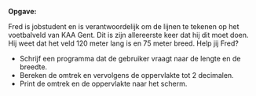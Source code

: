 **Opgave:**

Fred is jobstudent en is verantwoordelijk om de lijnen te tekenen op het voetbalveld van KAA Gent. Dit is zijn allereerste keer dat hij dit moet doen. Hij weet dat het veld 120 meter lang is en 75 meter breed. Help jij Fred? 

* Schrijf een programma dat de gebruiker vraagt naar de lengte en de breedte. 
* Bereken de omtrek en vervolgens de oppervlakte tot 2 decimalen. 
* Print de omtrek en de oppervlakte naar het scherm. 